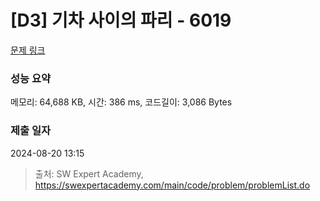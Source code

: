 # [D3] 기차 사이의 파리 - 6019 

[문제 링크](https://swexpertacademy.com/main/code/problem/problemDetail.do?contestProbId=AWajaTmaZw4DFAWM) 

### 성능 요약

메모리: 64,688 KB, 시간: 386 ms, 코드길이: 3,086 Bytes

### 제출 일자

2024-08-20 13:15



> 출처: SW Expert Academy, https://swexpertacademy.com/main/code/problem/problemList.do